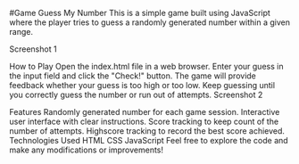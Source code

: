 #Game Guess My Number
This is a simple game built using JavaScript where the player tries to guess a randomly generated number within a given range.

Screenshot 1

How to Play
Open the index.html file in a web browser.
Enter your guess in the input field and click the "Check!" button.
The game will provide feedback whether your guess is too high or too low.
Keep guessing until you correctly guess the number or run out of attempts.
Screenshot 2

Features
Randomly generated number for each game session.
Interactive user interface with clear instructions.
Score tracking to keep count of the number of attempts.
Highscore tracking to record the best score achieved.
Technologies Used
HTML
CSS
JavaScript
Feel free to explore the code and make any modifications or improvements!
